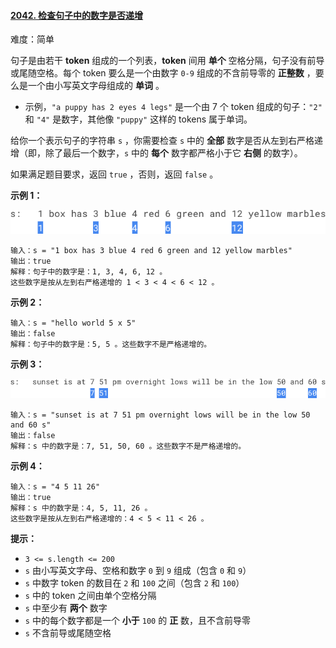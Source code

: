 ﻿#### [2042. 检查句子中的数字是否递增](https://leetcode.cn/problems/check-if-numbers-are-ascending-in-a-sentence/)

难度：简单

句子是由若干 **token** 组成的一个列表，**token** 间用 **单个** 空格分隔，句子没有前导或尾随空格。每个 token 要么是一个由数字 `0-9` 组成的不含前导零的 **正整数** ，要么是一个由小写英文字母组成的 **单词** 。

-   示例，`"a puppy has 2 eyes 4 legs"` 是一个由 7 个 token 组成的句子：`"2"` 和 `"4"` 是数字，其他像 `"puppy"` 这样的 tokens 属于单词。

给你一个表示句子的字符串 `s` ，你需要检查 `s` 中的 **全部** 数字是否从左到右严格递增（即，除了最后一个数字，`s` 中的 **每个** 数字都严格小于它 **右侧** 的数字）。

如果满足题目要求，返回 `true` ，否则，返回 `false` 。

**示例 1：**

![](./assets/img/Question2042_01.png)

```
输入：s = "1 box has 3 blue 4 red 6 green and 12 yellow marbles"
输出：true
解释：句子中的数字是：1, 3, 4, 6, 12 。
这些数字是按从左到右严格递增的 1 < 3 < 4 < 6 < 12 。
```

**示例 2：**

```
输入：s = "hello world 5 x 5"
输出：false
解释：句子中的数字是：5, 5 。这些数字不是严格递增的。
```

**示例 3：**

![](./assets/img/Question2042_02.png)

```
输入：s = "sunset is at 7 51 pm overnight lows will be in the low 50 and 60 s"
输出：false
解释：s 中的数字是：7, 51, 50, 60 。这些数字不是严格递增的。
```

**示例 4：**

```
输入：s = "4 5 11 26"
输出：true
解释：s 中的数字是：4, 5, 11, 26 。
这些数字是按从左到右严格递增的：4 < 5 < 11 < 26 。
```

**提示：**

-   `3 <= s.length <= 200`
-   `s` 由小写英文字母、空格和数字 `0` 到 `9` 组成（包含 `0` 和 `9`）
-   `s` 中数字 token 的数目在 `2` 和 `100` 之间（包含 `2` 和 `100`）
-   `s` 中的 token 之间由单个空格分隔
-   `s` 中至少有 **两个** 数字
-   `s` 中的每个数字都是一个 **小于** `100` 的 **正** 数，且不含前导零
-   `s` 不含前导或尾随空格
